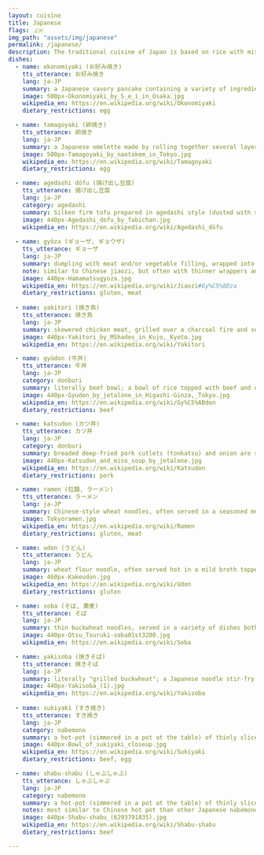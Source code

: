 ```yaml
---
layout: cuisine
title: Japanese
flags: 🇯🇵
img_path: "assets/img/japanese"
permalink: /japanese/
description: The traditional cuisine of Japan is based on rice with miso soup and other dishes. Side dishes often consist of fish, pickled vegetables, and vegetables cooked in broth.
dishes:
  - name: okonomiyaki (お好み焼き)
    tts_utterance: お好み焼き
    lang: ja-JP
    summary: a Japanese savory pancake containing a variety of ingredients
    image: 500px-Okonomiyaki_by_S_e_i_in_Osaka.jpg
    wikipedia_en: https://en.wikipedia.org/wiki/Okonomiyaki
    dietary_restrictions: egg

  - name: tamagoyaki (卵焼き)
    tts_utterance: 卵焼き
    lang: ja-JP
    summary: a Japanese omelette made by rolling together several layers of cooked egg
    image: 500px-Tamagoyaki_by_naotakem_in_Tokyo.jpg
    wikipedia_en: https://en.wikipedia.org/wiki/Tamagoyaki
    dietary_restrictions: egg

  - name: agedashi dōfu (揚げ出し豆腐)
    tts_utterance: 揚げ出し豆腐
    lang: ja-JP
    category: agedashi
    summary: Silken firm tofu prepared in agedashi style (dusted with starch, deep-fried, and served in a hot tentsuyu broth made of dashi, mirin, and shō-yu, with chopped vegetables on top.)
    image: 440px-Agedashi_dofu_by_fabichan.jpg
    wikipedia_en: https://en.wikipedia.org/wiki/Agedashi_dōfu
    
  - name: gyōza (ギョーザ, ギョウザ)
    tts_utterance: ギョーザ
    lang: ja-JP
    summary: dumpling with meat and/or vegetable filling, wrapped into a thinly rolled piece of dough
    note: similar to Chinese jiaozi, but often with thinner wrappers and more garlic flavor
    image: 440px-Hamamatsugyoza.jpg
    wikipedia_en: https://en.wikipedia.org/wiki/Jiaozi#Gy%C5%8Dza
    dietary_restrictions: gluten, meat
    
  - name: yakitori (焼き鳥)
    tts_utterance: 焼き鳥
    lang: ja-JP
    summary: skewered chicken meat, grilled over a charcoal fire and seasoned with tare sauce or salt
    image: 440px-Yakitori_by_MShades_in_Kujo,_Kyoto.jpg
    wikipedia_en: https://en.wikipedia.org/wiki/Yakitori

  - name: gyūdon (牛丼)
    tts_utterance: 牛丼
    lang: ja-JP
    category: donburi
    summary: literally beef bowl; a bowl of rice topped with beef and onion simmered in a mildly sweet sauce flavored with dashi (fish and seaweed stock), soy sauce and mirin (sweet rice wine)
    image: 440px-Gyudon_by_jetalone_in_Higashi-Ginza,_Tokyo.jpg
    wikipedia_en: https://en.wikipedia.org/wiki/Gy%C5%ABdon
    dietary_restrictions: beef

  - name: katsudon (カツ丼)
    tts_utterance: カツ丼
    lang: ja-JP
    category: donburi
    summary: breaded deep-fried pork cutlets (tonkatsu) and onion are simmered and binding by beaten egg, then topped on rice
    image: 440px-Katsudon_and_miso_soup_by_jetalone.jpg
    wikipedia_en: https://en.wikipedia.org/wiki/Katsudon
    dietary_restrictions: pork

  - name: ramen (拉麺, ラーメン)
    tts_utterance: ラーメン
    lang: ja-JP
    summary: Chinese-style wheat noodles, often served in a seasoned meat broth, served with toppings such as sliced pork and nori (seaweed)
    image: Tokyoramen.jpg
    wikipedia_en: https://en.wikipedia.org/wiki/Ramen
    dietary_restrictions: gluten, meat

  - name: udon (うどん)
    tts_utterance: うどん
    lang: ja-JP
    summary: wheat flour noodle, often served hot in a mild broth topped with green onions (kake udon)
    image: 460px-Kakeudon.jpg
    wikipedia_en: https://en.wikipedia.org/wiki/Udon
    dietary_restrictions: gluten

  - name: soba (そば, 蕎麦)
    tts_utterance: そば
    lang: ja-JP
    summary: thin buckwheat noodles, served in a variety of dishes both hot and cold
    image: 440px-Otsu_Tsuruki-soba01st3200.jpg
    wikipedia_en: https://en.wikipedia.org/wiki/Soba

  - name: yakisoba (焼きそば)
    tts_utterance: 焼きそば
    lang: ja-JP
    summary: literally "grilled buckwheat"; a Japanese noodle stir-fry dish with meat and vegetables
    image: 440px-Yakisoba_(1).jpg
    wikipedia_en: https://en.wikipedia.org/wiki/Yakisoba
    
  - name: sukiyaki (すき焼き)
    tts_utterance: すき焼き
    lang: ja-JP
    category: nabemono
    summary: a hot-pot (simmered in a pot at the table) of thinly sliced meat and vegetables, stewed in sweetened shouyu and eaten with a raw egg dip
    image: 440px-Bowl_of_sukiyaki_closeup.jpg
    wikipedia_en: https://en.wikipedia.org/wiki/Sukiyaki
    dietary_restrictions: beef, egg

  - name: shabu-shabu (しゃぶしゃぶ)
    tts_utterance: しゃぶしゃぶ
    lang: ja-JP
    category: nabemono
    summary: a hot-pot (simmered in a pot at the table) of thinly sliced meat and vegetables and dipped in savory ponzu or goma (sesame seed) sauce
    notes: most similar to Chinese hot pot than other Japanese nabemono dishes
    image: 440px-Shabu-shabu_(6293791835).jpg
    wikipedia_en: https://en.wikipedia.org/wiki/Shabu-shabu
    dietary_restrictions: beef

---
```

